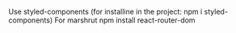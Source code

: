 Use styled-components (for installine in the project: npm i styled-components)
For marshrut npm install react-router-dom
